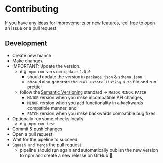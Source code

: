 # Contributing

If you have any ideas for improvements or new features, feel free to open an issue or a pull request.

## Development

- Create new branch.
- Make changes.
- IMPORTANT: Update the version.
  - e.g. `npm run version:update 1.0.0`
    - should update the version in `package.json` & `schema.json`.
    - should also generate the `real-estate-listing.d.ts` file and run prettier
  - follow the [Semantic Versioning](https://semver.org/) standard => `MAJOR.MINOR.PATCH`
    - `MAJOR` version when you make incompatible API changes,
    - `MINOR` version when you add functionality in a backwards compatible manner, and
    - `PATCH` version when you make backwards compatible bug fixes.
- Optionally run some checks locally
  - e.g. `npm run test`
- Commit & push changes
- Open a pull request
- Wait for the pipeline to succeed
- `Squash and Merge` the pull request
  - pipeline should run again and automatically publish the new version to npm and create a new release on GitHub 💪
